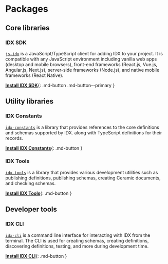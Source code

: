 # Packages

## Core libraries

### **IDX SDK**

[`js-idx`](https://github.com/ceramicstudio/js-idx) is a JavaScript/TypeScript client for adding IDX to your project. It is compatible with any JavaScript environment including vanilla web apps (desktop and mobile browsers), front-end frameworks (React.js, Vue.js, Angular.js, Next.js), server-side frameworks (Node.js), and native mobile frameworks (React Native).

[**Install IDX SDK**](../../build/install.md){: .md-button .md-button--primary }

## Utility libraries

### **IDX Constants**

[`idx-constants`](https://github.com/ceramicstudio/js-idx-constants) is a library that provides references to the core definitions and schemas supported by IDX. along with TypeScript definitions for their records.

[**Install IDX Constants**](../reference/idx-constants.md){: .md-button }

### **IDX Tools**

[`idx-tools`](https://github.com/ceramicstudio/js-idx-tools) is a library that provides various development utilities such as publishing definitions, publishing schemas, creating Ceramic documents, and checking schemas.

[**Install IDX Tools**](../reference/idx-tools.md){: .md-button }

## Developer tools

### **IDX CLI**

[`idx-cli`](https://github.com/ceramicstudio/idx-cli) is a command line interface for interacting with IDX from the terminal. The CLI is used for creating schemas, creating definitions, discovering definitions, testing, and more during development time.

[**Install IDX CLI**](../guides/cli.md){: .md-button }
